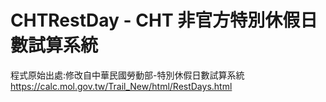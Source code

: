 # CHTRestDay - CHT 非官方特別休假日數試算系統


程式原始出處:修改自中華民國勞動部-特別休假日數試算系統
https://calc.mol.gov.tw/Trail_New/html/RestDays.html


